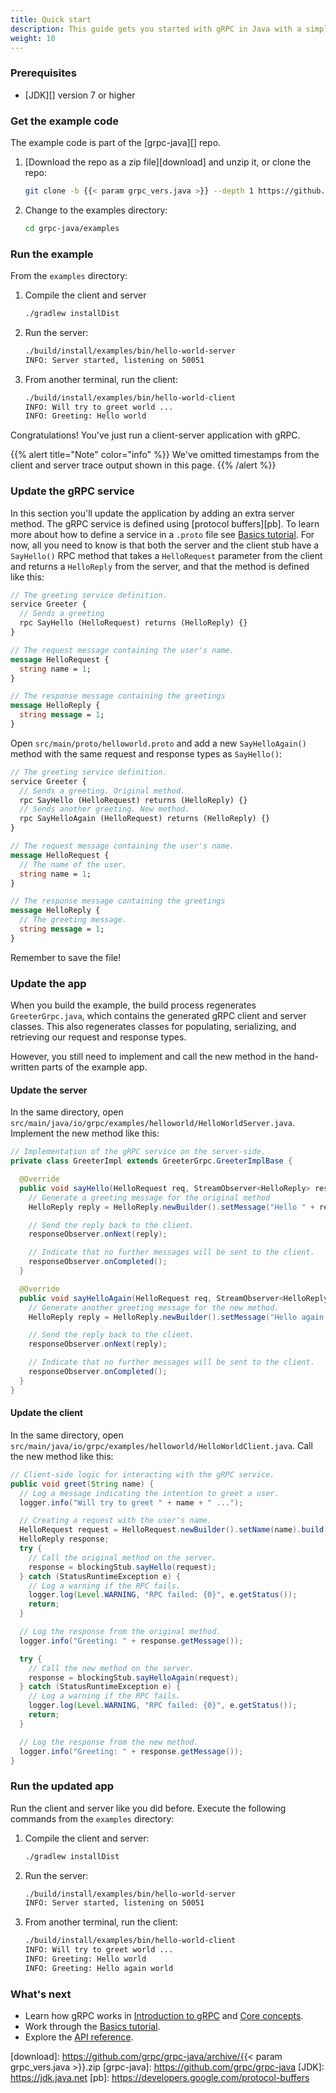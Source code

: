 ```yaml
---
title: Quick start
description: This guide gets you started with gRPC in Java with a simple working example.
weight: 10
---
```


### Prerequisites

- [JDK][] version 7 or higher

### Get the example code

The example code is part of the [grpc-java][] repo.

 1. [Download the repo as a zip file][download] and unzip it, or clone
    the repo:

    ```sh
    git clone -b {{< param grpc_vers.java >}} --depth 1 https://github.com/grpc/grpc-java
    ```

 2. Change to the examples directory:

    ```sh
    cd grpc-java/examples
    ```

### Run the example

From the `examples` directory:

 1. Compile the client and server

    ```sh
    ./gradlew installDist
    ```

 2. Run the server:

    ```sh
    ./build/install/examples/bin/hello-world-server
    INFO: Server started, listening on 50051
    ```

 3. From another terminal, run the client:

    ```sh
    ./build/install/examples/bin/hello-world-client
    INFO: Will try to greet world ...
    INFO: Greeting: Hello world
    ```

Congratulations! You've just run a client-server application with gRPC.

{{% alert title="Note" color="info" %}}
  We've omitted timestamps from the client and server trace output shown in this
  page.
{{% /alert %}}

### Update the gRPC service

In this section you'll update the application by adding an extra server method.
The gRPC service is defined using [protocol buffers][pb]. To learn more about
how to define a service in a `.proto` file see [Basics tutorial][]. For now, all
you need to know is that both the server and the client stub have a `SayHello()`
RPC method that takes a `HelloRequest` parameter from the client and returns a
`HelloReply` from the server, and that the method is defined like this:

```protobuf
// The greeting service definition.
service Greeter {
  // Sends a greeting
  rpc SayHello (HelloRequest) returns (HelloReply) {}
}

// The request message containing the user's name.
message HelloRequest {
  string name = 1;
}

// The response message containing the greetings
message HelloReply {
  string message = 1;
}
```

Open `src/main/proto/helloworld.proto` and add a new `SayHelloAgain()` method
with the same request and response types as `SayHello()`:

```protobuf
// The greeting service definition.
service Greeter {
  // Sends a greeting. Original method.
  rpc SayHello (HelloRequest) returns (HelloReply) {}
  // Sends another greeting. New method.
  rpc SayHelloAgain (HelloRequest) returns (HelloReply) {}
}

// The request message containing the user's name.
message HelloRequest {
  // The name of the user.
  string name = 1;
}

// The response message containing the greetings
message HelloReply {
  // The greeting message.
  string message = 1;
}
```

Remember to save the file!

### Update the app

When you build the example, the build process regenerates `GreeterGrpc.java`,
which contains the generated gRPC client and server classes. This also
regenerates classes for populating, serializing, and retrieving our request and
response types.

However, you still need to implement and call the new method in the
hand-written parts of the example app.

#### Update the server

In the same directory, open
`src/main/java/io/grpc/examples/helloworld/HelloWorldServer.java`. Implement the
new method like this:

```java
// Implementation of the gRPC service on the server-side.
private class GreeterImpl extends GreeterGrpc.GreeterImplBase {

  @Override
  public void sayHello(HelloRequest req, StreamObserver<HelloReply> responseObserver) {
    // Generate a greeting message for the original method
    HelloReply reply = HelloReply.newBuilder().setMessage("Hello " + req.getName()).build();

    // Send the reply back to the client.
    responseObserver.onNext(reply);

    // Indicate that no further messages will be sent to the client.
    responseObserver.onCompleted();
  }

  @Override
  public void sayHelloAgain(HelloRequest req, StreamObserver<HelloReply> responseObserver) {
    // Generate another greeting message for the new method.
    HelloReply reply = HelloReply.newBuilder().setMessage("Hello again " + req.getName()).build();

    // Send the reply back to the client.
    responseObserver.onNext(reply);

    // Indicate that no further messages will be sent to the client.
    responseObserver.onCompleted();
  }
}
```

#### Update the client

In the same directory, open
`src/main/java/io/grpc/examples/helloworld/HelloWorldClient.java`. Call the new
method like this:

```java
// Client-side logic for interacting with the gRPC service.
public void greet(String name) {
  // Log a message indicating the intention to greet a user.
  logger.info("Will try to greet " + name + " ...");

  // Creating a request with the user's name.
  HelloRequest request = HelloRequest.newBuilder().setName(name).build();
  HelloReply response;
  try {
    // Call the original method on the server.
    response = blockingStub.sayHello(request);
  } catch (StatusRuntimeException e) {
    // Log a warning if the RPC fails.
    logger.log(Level.WARNING, "RPC failed: {0}", e.getStatus());
    return;
  }

  // Log the response from the original method.
  logger.info("Greeting: " + response.getMessage());

  try {
    // Call the new method on the server.
    response = blockingStub.sayHelloAgain(request);
  } catch (StatusRuntimeException e) {
    // Log a warning if the RPC fails.
    logger.log(Level.WARNING, "RPC failed: {0}", e.getStatus());
    return;
  }

  // Log the response from the new method.
  logger.info("Greeting: " + response.getMessage());
}
```

### Run the updated app

Run the client and server like you did before. Execute the following commands
from the `examples` directory:

 1. Compile the client and server:

    ```sh
    ./gradlew installDist
    ```

 2. Run the server:

    ```sh
    ./build/install/examples/bin/hello-world-server
    INFO: Server started, listening on 50051
    ```

 3. From another terminal, run the client:

    ```sh
    ./build/install/examples/bin/hello-world-client
    INFO: Will try to greet world ...
    INFO: Greeting: Hello world
    INFO: Greeting: Hello again world
    ```

### What's next

- Learn how gRPC works in [Introduction to gRPC](/docs/what-is-grpc/introduction/)
  and [Core concepts](/docs/what-is-grpc/core-concepts/).
- Work through the [Basics tutorial][].
- Explore the [API reference](../api).

[Basics tutorial]: ../basics/
[download]: https://github.com/grpc/grpc-java/archive/{{< param grpc_vers.java >}}.zip
[grpc-java]: https://github.com/grpc/grpc-java
[JDK]: https://jdk.java.net
[pb]: https://developers.google.com/protocol-buffers
